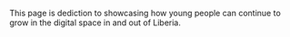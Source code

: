This page is dediction  to showcasing how young people can continue to grow in the digital space in and out of Liberia.
